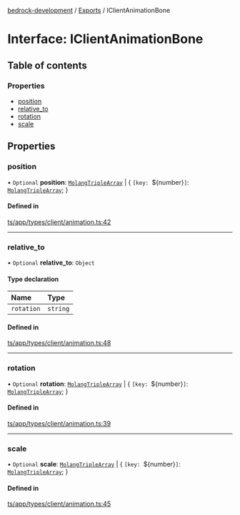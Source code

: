 [bedrock-development](../README.md) / [Exports](../modules.md) / IClientAnimationBone

# Interface: IClientAnimationBone

## Table of contents

### Properties

- [position](IClientAnimationBone.md#position)
- [relative\_to](IClientAnimationBone.md#relative_to)
- [rotation](IClientAnimationBone.md#rotation)
- [scale](IClientAnimationBone.md#scale)

## Properties

### position

• `Optional` **position**: [`MolangTripleArray`](../modules.md#molangtriplearray) \| \{ `[key: `${number}`]`: [`MolangTripleArray`](../modules.md#molangtriplearray);  }

#### Defined in

[ts/app/types/client/animation.ts:42](https://github.com/DauntlessStudio/Bedrock-Developments/blob/9a78313/ts/app/types/client/animation.ts#L42)

___

### relative\_to

• `Optional` **relative\_to**: `Object`

#### Type declaration

| Name | Type |
| :------ | :------ |
| `rotation` | `string` |

#### Defined in

[ts/app/types/client/animation.ts:48](https://github.com/DauntlessStudio/Bedrock-Developments/blob/9a78313/ts/app/types/client/animation.ts#L48)

___

### rotation

• `Optional` **rotation**: [`MolangTripleArray`](../modules.md#molangtriplearray) \| \{ `[key: `${number}`]`: [`MolangTripleArray`](../modules.md#molangtriplearray);  }

#### Defined in

[ts/app/types/client/animation.ts:39](https://github.com/DauntlessStudio/Bedrock-Developments/blob/9a78313/ts/app/types/client/animation.ts#L39)

___

### scale

• `Optional` **scale**: [`MolangTripleArray`](../modules.md#molangtriplearray) \| \{ `[key: `${number}`]`: [`MolangTripleArray`](../modules.md#molangtriplearray);  }

#### Defined in

[ts/app/types/client/animation.ts:45](https://github.com/DauntlessStudio/Bedrock-Developments/blob/9a78313/ts/app/types/client/animation.ts#L45)
